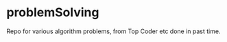 problemSolving
==============

Repo for various algorithm problems, from Top Coder etc done in past time.

